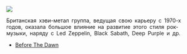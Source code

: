 ![](/songs/jkl/Judas%20Priest/judas_priest.jpg)  

Британская хэви-метал группа, ведущая свою карьеру с 1970-х годов, оказала большое влияние на развитие этого стиля рок-музыки, наряду с Led Zeppelin, Black Sabath, Deep Purple и др.

* [Before The Dawn](/songs/jkl/Judas%20Priest/Before%20The%20Dawn)